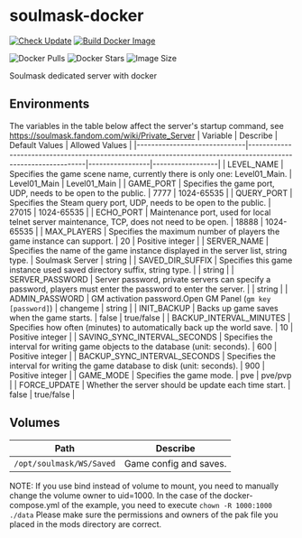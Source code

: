 # soulmask-docker

[![Check Update](https://github.com/KagurazakaNyaa/soulmask-docker/actions/workflows/update.yml/badge.svg)](https://github.com/KagurazakaNyaa/soulmask-docker/actions/workflows/update.yml)
[![Build Docker Image](https://github.com/KagurazakaNyaa/soulmask-docker/actions/workflows/build.yml/badge.svg)](https://github.com/KagurazakaNyaa/soulmask-docker/actions/workflows/build.yml)

![Docker Pulls](https://img.shields.io/docker/pulls/kagurazakanyaa/soulmask)
![Docker Stars](https://img.shields.io/docker/stars/kagurazakanyaa/soulmask)
![Image Size](https://img.shields.io/docker/image-size/kagurazakanyaa/soulmask/latest)

Soulmask dedicated server with docker

## Environments

The variables in the table below affect the server's startup command, see <https://soulmask.fandom.com/wiki/Private_Server>
| Variable                     | Describe                                                                                                      | Default Values  | Allowed Values   |
|------------------------------|---------------------------------------------------------------------------------------------------------------|-----------------|------------------|
| LEVEL_NAME                   | Specifies the game scene name, currently there is only one: Level01_Main.                                     | Level01_Main    | Level01_Main     |
| GAME_PORT                    | Specifies the game port, UDP, needs to be open to the public.                                                 | 7777            | 1024-65535       |
| QUERY_PORT                   | Specifies the Steam query port, UDP, needs to be open to the public.                                          | 27015           | 1024-65535       |
| ECHO_PORT                    | Maintenance port, used for local telnet server maintenance, TCP, does not need to be open.                    | 18888           | 1024-65535       |
| MAX_PLAYERS                  | Specifies the maximum number of players the game instance can support.                                        | 20              | Positive integer |
| SERVER_NAME                  | Specifies the name of the game instance displayed in the server list, string type.                            | Soulmask Server | string           |
| SAVED_DIR_SUFFIX             | Specifies this game instance used saved directory suffix, string type.                                        |                 | string           |
| SERVER_PASSWORD              | Server password, private servers can specify a password, players must enter the password to enter the server. |                 | string           |
| ADMIN_PASSWORD               | GM activation password.Open GM Panel (`gm key [password]`)                                                    | changeme        | string           |
| INIT_BACKUP                  | Backs up game saves when the game starts.                                                                     | false           | true/false       |
| BACKUP_INTERVAL_MINUTES      | Specifies how often (minutes) to automatically back up the world save.                                        | 10              | Positive integer |
| SAVING_SYNC_INTERVAL_SECONDS | Specifies the interval for writing game objects to the database (unit: seconds).                              | 600             | Positive integer |
| BACKUP_SYNC_INTERVAL_SECONDS | Specifies the interval for writing the game database to disk (unit: seconds).                                 | 900             | Positive integer |
| GAME_MODE                    | Specifies the game mode.                                                                                      | pve             | pve/pvp          |
| FORCE_UPDATE                 | Whether the server should be update each time start.                                                          | false           | true/false       |

## Volumes

| Path                     | Describe               |
|--------------------------|------------------------|
| `/opt/soulmask/WS/Saved` | Game config and saves. |

NOTE: If you use bind instead of volume to mount, you need to manually change the volume owner to uid=1000.
In the case of the docker-compose.yml of the example, you need to execute `chown -R 1000:1000 ./data`
Please make sure the permissions and owners of the pak file you placed in the mods directory are correct.
